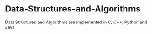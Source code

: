 # Data-Structures-and-Algorithms
Data Structures and Algorithms are implemented in C, C++, Python and Java
